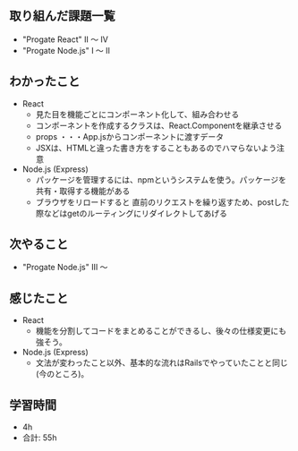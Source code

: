 ## 取り組んだ課題一覧
- "Progate React" II 〜 IV
- "Progate Node.js" I 〜 II
  
## わかったこと
- React
    -  見た目を機能ごとにコンポーネント化して、組み合わせる
    - コンポーネントを作成するクラスは、React.Componentを継承させる
    - props ・・・App.jsからコンポーネントに渡すデータ
    - JSXは、HTMLと違った書き方をすることもあるのでハマらないよう注意
- Node.js (Express)
    - パッケージを管理するには、npmというシステムを使う。パッケージを共有・取得する機能がある
    - ブラウザをリロードすると 直前のリクエストを繰り返すため、postした際などはgetのルーティングにリダイレクトしてあげる

## 次やること
- "Progate Node.js" III 〜

## 感じたこと
- React
    - 機能を分割してコードをまとめることができるし、後々の仕様変更にも強そう。
- Node.js (Express)
   -  文法が変わったこと以外、基本的な流れはRailsでやっていたことと同じ(今のところ)。

## 学習時間

- 4h
- 合計: 55h